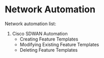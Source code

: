 # Network Automation

Network automation list:
1) Cisco SDWAN Automation
   - Creating Feature Templates
   - Modifying Existing Feature Templates
   - Deleting Feature Templates

